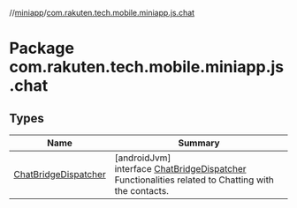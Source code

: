 //[miniapp](../../index.md)/[com.rakuten.tech.mobile.miniapp.js.chat](index.md)

# Package com.rakuten.tech.mobile.miniapp.js.chat

## Types

| Name | Summary |
|---|---|
| [ChatBridgeDispatcher](-chat-bridge-dispatcher/index.md) | [androidJvm]<br>interface [ChatBridgeDispatcher](-chat-bridge-dispatcher/index.md)<br>Functionalities related to Chatting with the contacts. |
